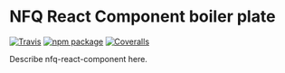 # NFQ React Component boiler plate

[![Travis][build-badge]][build]
[![npm package][npm-badge]][npm]
[![Coveralls][coveralls-badge]][coveralls]

Describe nfq-react-component here.

[build-badge]: https://img.shields.io/travis/nfq-eta/nfq-react-component/master.png?style=flat-square
[build]: https://travis-ci.org/nfq-eta/nfq-react-component

[npm-badge]: https://img.shields.io/npm/v/nfq-react-component.png?style=flat-square
[npm]: https://www.npmjs.org/package/nfq-react-component

[coveralls-badge]: https://img.shields.io/coveralls/nfq-eta/nfq-react-component/master.png?style=flat-square
[coveralls]: https://coveralls.io/github/nfq-eta/nfq-react-component
